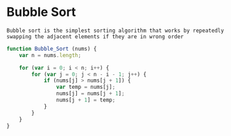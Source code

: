 # Bubble Sort

`Bubble sort is the simplest sorting algorithm that works by repeatedly swapping the adjacent elements if they are in wrong order`

```JavaScript
function Bubble_Sort (nums) {
    var n = nums.length;

    for (var i = 0; i < n; i++) {
        for (var j = 0; j < n - i - 1; j++) {
            if (nums[j] > nums[j + 1]) {
                var temp = nums[j];
                nums[j] = nums[j + 1];
                nums[j + 1] = temp;
            }
        }
    }
}
```